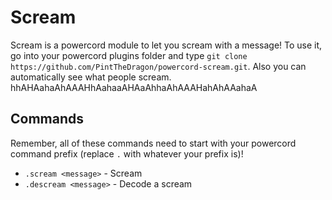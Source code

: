 # Scream
Scream is a powercord module to let you scream with a message! To use it, go into your powercord plugins folder and type ``git clone https://github.com/PintTheDragon/powercord-scream.git``. Also you can automatically see what people scream. hhAHAahaAhAAAHhAahaaAHAaAhhaAhAAAHahAhAAahaA

## Commands
Remember, all of these commands need to start with your powercord command prefix (replace ``.`` with whatever your prefix is)!

- ``.scream <message>`` - Scream
- ``.descream <message>`` - Decode a scream
